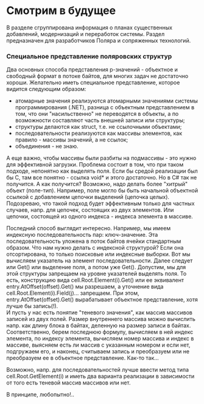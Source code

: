 # Смотрим в будущее
В разделе сгруппирована информация о планах существенных добавлений, модернизаций и переработок системы. Раздел предназначен для разработчиков Поляра и сопряженных технологий.

### Специальное представление поляровских структур
Два основных способа представления p-значений - объектное и свободный формат в потоке байтов, для многих задач не достаточно хороши. Желательно иметь специальное представление, которое видится следующим образом:
- атомарные значения реализуются атомарными значениями системы программирования (.NET), разница с объектным представлением в том, что они "насильственно" не переводятся в объекты, а по возможности составляют часть внешней записи или структуры;
- структуры делаются как struct, т.е. не ссылочными объектами;
- последовательности реализуются как массивы элементов, как правило - массивы значений, а не ссылок;
- объединения - не знаю.

А еще важно, чтобы массивы были разбиты на подмассивы - это нужно для эффективной загрузки. Проблема состоит в том, что при таком подходе, непонятно как выделять поля. Если бы средой реализации был бы C, там все понятно - ссылка void* и этого достаточно. Но в C# так не получится. А как получится? Возможно, надо делать более "хитрый" объект (поле-тип). Например, поле могло бы быть начальной объектной ссылкой с добавлением цепочки выделений (цепочка целых). Подозреваю, что такой подход будет эффективным только для частных случаев, напр. для цепочек, состоящих из двух элементов. Или цепочки, состоящей из одного индекса - индекса элемента в массиве. 

Последний способ выглядит интересно. Например, мы имеем индексную последовательность пар: ключ-значение. Эта последовательность уложена в поток байтов ячейки стандартным образом. Что нам нужно делать с индексной структурой? Если она отсортирована, то только поисковые или индексные выборки. Вот мы вычисляем указатель на элемент последовательности. Далее следует или Get() или выделение поля, а потом уже Get(). Допустим, мы для этой структуры запрещаем на уровне указателей выделять поля. То есть, конструкцию вида cell.Root.Element(i).Get() или ее эквивалент entry.AtOffset(offset).Get() мы разрешаем, а уточнение вида cell.Root.Element(i).Field(j)... запрещаем. При этом, 
entry.AtOffset(offset).Get() вырабатывает объектное представление, хотя лучше бы запись(!).    
И пусть у нас есть понятие "теневого значения", как массив массивов записей из двух полей. Размер внутреннего массива можно вычислить напр. как длину блока в байтах, деленную на размер записи в байтах. Соответственно, берем последнюю формулу, вычисляем в ней индекс элемента, по индексу элемента, вычисляем номер массива и индекс в массиве, выясняем есть ли массив с указанным номером и если нет, подгружаем его, и наконец, считываем запись и преобразуем или не преобразуем ее в объектное представление. Как-то так...

Возможно, напр. для последовательностей лучше ввести метод типа cell.Root.GetElement(i) и иметь два варианта реализации в зависимости от того есть теневой массив массивов или нет.       

В принципе, любопытно!..

